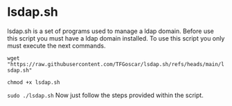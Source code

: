 # lsdap.sh
lsdap.sh is a set of programs used to manage a ldap domain.
Before use this script you must have a ldap domain installed.
To use this script you only must execute the next commands.

``wget "https://raw.githubusercontent.com/TFGoscar/lsdap.sh/refs/heads/main/lsdap.sh"``

``chmod +x lsdap.sh``

``sudo ./lsdap.sh``
Now just follow the steps provided within the script.
